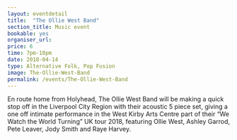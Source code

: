 ```yaml
---
layout: eventdetail
title:  "The Ollie West Band"
section_title: Music event
bookable: yes
organiser_url:
price: 6
time: 7pm-10pm
date: 2018-04-14
type: Alternative Folk, Pop Fusion
image: The-Ollie-West-Band
permalink: /events/The-Ollie-West-Band
---
```


En route home from Holyhead, The Ollie West Band will be making a quick stop off in the Liverpool City Region with their acoustic 5 piece set, giving a one off intimate performance in the West Kirby Arts Centre part of their “We Watch the World Turning” UK tour 2018, featuring Ollie West, Ashley Garrod, Pete Leaver, Jody Smith and Raye Harvey.
